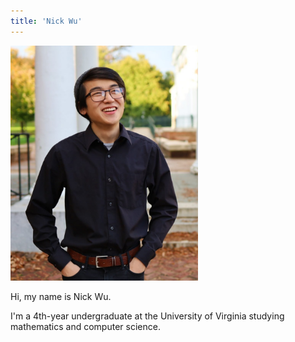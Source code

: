 ```yaml
---
title: 'Nick Wu'
---
```


<img src="me.jpg" width=300/> 

Hi, my name is Nick Wu. 

I'm a 4th-year undergraduate at the University of Virginia studying mathematics and computer science.


